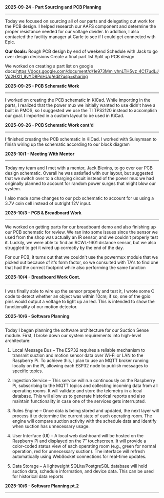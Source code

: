 **2025-09-24 - Part Sourcing and PCB Planning**

---

Today we focused on sourcing all of our parts and delegating out work for the PCB design. I helped research our AAFS component and determine the proper resistance needed for our voltage divider. In addition, I also contacted the facility manager at Carle to see if I could get connected with Epic.

**Our Goals:**
Rough PCB design by end of weekend
Schedule with Jack to go over desgin decisions
Create a final part list
Split up PCB design

We worked on creating a part list on google docs:https://docs.google.com/document/d/1e973Mm_vhnLTH5vz_4C17udLJVd2HXl1_8vYD8PnHUg/edit?usp=sharing

**2025-09-25 - PCB Schematic Work**

---

I worked on creating the PCB schematic in KiCad. While importing in the parts, I realized that the power mux we initially wanted to use didn't have a built in PMOS, so I suggested we use the TI TPS2120 instead to accomplish our goal. I imported in a custom layout to be used in KiCad.

**2025-09-26 - PCB Schematic Work cont'd**

---

I finished creating the PCB schematic in KiCad. I worked with Suleymaan to finish wiring up the schematic according to our block diagram


**2025-10/1 - Meeting With Mentor**

---

Today my team and I met with a mentor, Jack Blevins, to go over our PCB design schematic. Overall he was satisfied with our layout, but suggested that we switch over to a charging circuit instead of the power mux we had originally planned to account for random power surges that might blow our system.

I also made some changes to our pcb schematic to account for us using a 3.7V coin cell instead of outright 12V input.


**2025-10/3 - PCB & Breadboard Work**

---

We worked on getting parts for our breadboard demo and also finishing up our PCB schematic for review. We ran into some issues since the sensor we used from the shop was actually an IR sensor, and we couldn't properly test it. Luckily, we were able to find an RCWL-1601 distance sensor, but we also struggled to get it wired up correctly by the end of the day. 

For our PCB, it turns out that we couldn't use the powermux module that we picked out because of it's form factor, so we consulted with TA's to find one that had the correct footprint while also performing the same function


**2025-10/4 - Breadboard Work Cont.**

---

I was finally able to wire up the sensor properly and test it, I wrote some C code to detect whether an object was within 10cm; if so, one of the gpio pins would output a voltage to light up an led. This is intended to show the functionality of our motion detector.

**2025-10/6 - Software Planning**

---

Today I began planning the software architecture for our Suction Sense module. 
First, I broke down our system requirements into high-level architecture:

1. Local Message Bus – The ESP32 requires a reliable mechanism to transmit suction and motion sensor data over Wi-Fi or LAN to the Raspberry Pi. To achieve this, I plan to use an MQTT broker running locally on the Pi, allowing each ESP32 node to publish messages to specific topics.

2. Ingestion Service – This service will run continuously on the Raspberry Pi, subscribing to the MQTT topics and collecting incoming data from all operating rooms. It will validate and store the telemetry in a local database. This will allow us to generate historical reports and also maintain functionality in case one of the services gets interrupted.

3. Rules Engine – Once data is being stored and updated, the next layer will process it to determine the current state of each operating room. The engine will compare suction activity with the schedule data and identify when suction has unnecessary usage.

4. User Interface (UI) – A local web dashboard will be hosted on the Raspberry Pi and displayed on the 7″ touchscreen. It will provide a color-coded status view of each operating room (e.g., green for normal operation, red for unnecessary suction). The interface will refresh automatically using WebSocket connections for real-time updates.

5. Data Storage – A lightweight SQLite/PostgreSQL database will hold suction data, schedule information, and device data. This can be used for historical data reports

**2025-10/6 - Software Planning pt.2**

---

